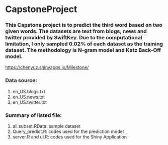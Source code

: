 # CapstoneProject
### This Capstone project is to predict the third word based on two given words. The datasets are text from blogs, news and twitter provided by SwiftKey. Due to the computational limitation, I only sampled 0.02% of each dataset as the training dataset. The methodology is N-gram model and Katz Back-Off model. 
https://chenyuz.shinyapps.io/Milestone/

### Data source:
1. en_US.blogs.txt
2. en_US.news.txt
3. en_US.twitter.txt

### Summary of listed file:
1. all.subset.RData: sample dataset
2. Query_predict.R: codes used for the prediction model
2. server.R and ui.R: codes used for the Shiny Application


